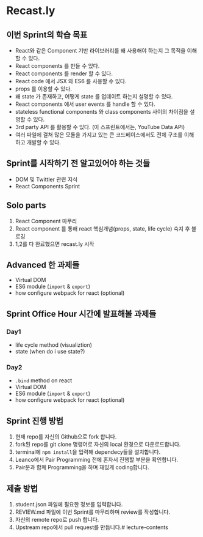 # Recast.ly

## 이번 Sprint의 학습 목표
- React와 같은 Component 기반 라이브러리를 왜 사용해야 하는지 그 목적을 이해할 수 있다.
- React components 를 만들 수 있다.
- React components 를 render 할 수 있다.
- React code 에서 JSX 와 ES6 를 사용할 수 있다.
- props 를 이용할 수 있다.
- 왜 state 가 존재하고, 어떻게 state 를 업데이트 하는지 설명할 수 있다.
- React components 에서 user events 를 handle 할 수 있다.
- stateless functional components 와 class components 사이의 차이점을 설명할 수 있다.
- 3rd party API 를 활용할 수 있다. (이 스프린트에서는, YouTube Data API)
- 여러 파일에 걸쳐 많은 모듈을 가지고 있는 큰 코드베이스에서도 전체 구조를 이해하고 개발할 수 있다.


## Sprint를 시작하기 전 알고있어야 하는 것들
- DOM 및 Twittler 관련 지식
- React Components Sprint

## Solo parts
1. React Component 마무리
2. React component 를 통해 react 핵심개념(props, state, life cycle) 숙지 후 블로깅
3. 1,2를 다 완료했으면 recast.ly 시작

## Advanced 한 과제들
- Virtual DOM
- ES6 module (`import` & `export`)
- how configure webpack for react (optional)

## Sprint Office Hour 시간에 발표해볼 과제들
### Day1
- life cycle method (visualiztion)
- state (when do i use state?)

### Day2
- `.bind` method on react
- Virtual DOM
- ES6 module (`import` & `export`)
- how configure webpack for react (optional)

## Sprint 진행 방법

1. 현재 repo를 자신의 Github으로 fork 합니다.
2. fork된 repo를 git clone 명령어로 자신의 local 환경으로 다운로드합니다.
3. terminal에 `npm install`을 입력해 dependecy들을 설치합니다.
4. Leanco에서 Pair Programming 전에 혼자서 진행할 부분을 확인합니다.
5. Pair분과 함께 Programming을 하며 재밌게 coding합니다.

## 제출 방법

1. student.json 파일에 필요한 정보를 입력합니다.
2. REVIEW.md 파일에 이번 Sprint를 마무리하며 review를 작성합니다.
3. 자신의 remote repo로 push 합니다.
4. Upstream repo에서 pull request를 만듭니다.# lecture-contents
